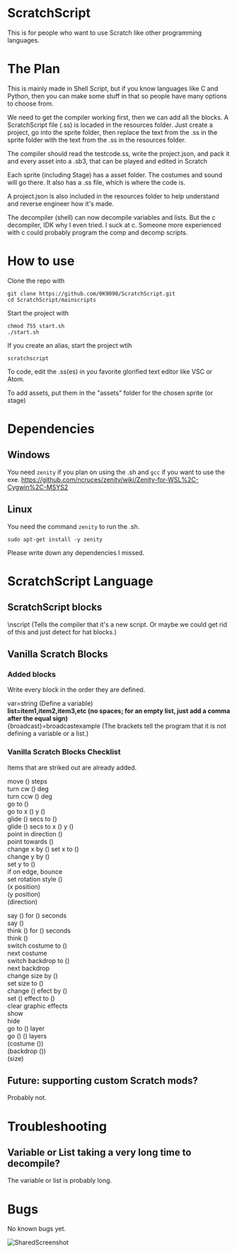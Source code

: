 # ScratchScript
This is for people who want to use Scratch like other programming languages.

# The Plan
This is mainly made in Shell Script, but if you know languages like C and Python, then you can make some stuff in that so people have many options to choose from.

We need to get the compiler working first, then we can add all the blocks. A ScratchScript file (.ss) is locaded in the resources folder. Just create a project, go into the sprite folder, then replace the text from the .ss in the sprite folder with the text from the .ss in the resources folder.

The compiler should read the testcode.ss, write the project.json, and pack it and every asset into a .sb3, that can be played and edited in Scratch

Each sprite (including Stage) has a asset folder. The costumes and sound will go there. It also has a .ss file, which is where the code is.

A project.json is also included in the resources folder to help understand and reverse engineer how it's made.

The decompiler (shell) can now decompile variables and lists.
But the c decompiler, IDK why I even tried. I suck at c.
Someone more experienced with c could probably program the comp and decomp scripts.
# How to use
Clone the repo with
```
git clone https://github.com/0K9090/ScratchScript.git
cd ScratchScript/mainscripts
```

Start the project with
```
chmod 755 start.sh
./start.sh
```
If you create an alias, start the project wtih
```
scratchscript
```

To code, edit the .ss(es) in you favorite glorified text editor like VSC or Atom.

To add assets, put them in the "assets" folder for the chosen sprite (or stage)
# Dependencies
## Windows
You need `zenity` if you plan on using the .sh and `gcc` if you want to use the exe.
https://github.com/ncruces/zenity/wiki/Zenity-for-WSL%2C-Cygwin%2C-MSYS2
## Linux
You need the command `zenity` to run the .sh.
```
sudo apt-get install -y zenity
```

Please write down any dependencies I missed.

# ScratchScript Language
## ScratchScript blocks
\nscript (Tells the compiler that it's a new script. Or maybe we could get rid of this and just detect for hat blocks.)

## Vanilla Scratch Blocks
### Added blocks
Write every block in the order they are defined.

var=string (Define a variable) <br />
**list=item1,item2,item3,etc (no spaces; for an empty list, just add a comma after the equal sign)** <br />
{broadcast}=broadcastexample (The brackets tell the program that it is not defining a variable or a list.) <br />

### Vanilla Scratch Blocks Checklist
Items that are striked out are already added.

move () steps <br />
turn cw () deg <br />
turn ccw () deg <br />
go to () <br />
go to x () y () <br />
glide () secs to () <br />
glide () secs to x () y () <br />
point in direction () <br />
point towards () <br />
change x by ()
set x to () <br />
change y by () <br />
set y to () <br />
if on edge, bounce <br />
set rotation style () <br />
(x position) <br />
(y position) <br />
(direction) <br />

say () for () seconds <br />
say () <br />
think () for () seconds <br />
think () <br />
switch costume to () <br />
next costume <br />
switch backdrop to () <br />
next backdrop <br />
change size by () <br />
set size to () <br />
change () efect by () <br />
set () effect to () <br />
clear graphic effects <br />
show <br />
hide <br />
go to () layer <br />
go () () layers <br />
(costume ()) <br />
(backdrop ()) <br />
(size) <br />

## Future: supporting custom Scratch mods?
Probably not.

# Troubleshooting
## Variable or List taking a very long time to decompile?
The variable or list is probably long.

# Bugs
No known bugs yet.

![SharedScreenshot](https://user-images.githubusercontent.com/78574005/191063317-b043afe7-804b-48e2-87bf-82b29c5abaaf.jpg)
